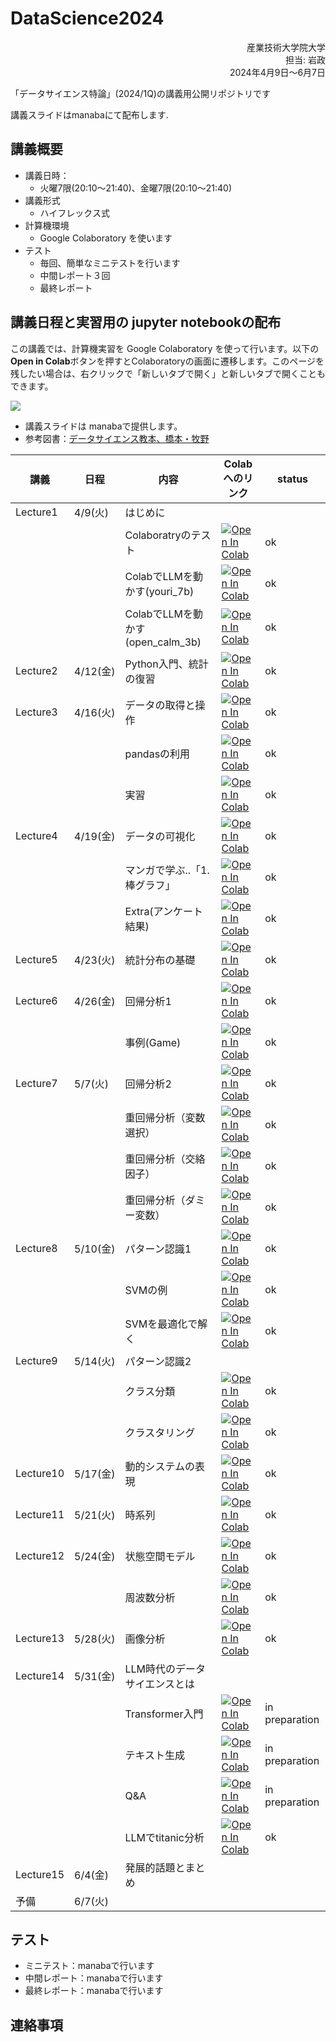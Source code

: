 # DataScience2024


<div dir='rtl'>
産業技術大学院大学</br>
担当: 岩政</br>
2024年4月9日～6月7日
</div>


「データサイエンス特論」(2024/1Q)の講義用公開リポジトリです

講義スライドはmanabaにて配布します.

## 講義概要

- 講義日時：
  - 火曜7限(20:10～21:40)、金曜7限(20:10～21:40)
- 講義形式
  - ハイフレックス式
- 計算機環境
  - Google Colaboratory を使います
- テスト
  - 毎回、簡単なミニテストを行います
  - 中間レポート３回
  - 最終レポート

## 講義日程と実習用の jupyter notebookの配布

この講義では、計算機実習を Google Colaboratory を使って行います。以下の**Open in Colab**ボタンを押すとColaboratoryの画面に遷移します。このページを残したい場合は、右クリックで「新しいタブで開く」と新しいタブで開くこともできます。

![](https://colab.research.google.com/assets/colab-badge.svg)


- 講義スライドは manabaで提供します。
- 参考図書：[データサイエンス教本、橋本・牧野](https://www.ohmsha.co.jp/book/9784274222900/)

|講義|日程|内容|Colabへのリンク|status|
|---|---|---|---|---|
|Lecture1|4/9(火) |はじめに||
|||Colaboratryのテスト| [![Open In Colab](https://colab.research.google.com/assets/colab-badge.svg)](https://colab.research.google.com/github/miwamasa/DataScience2024/blob/main/notebooks/lecture1.ipynb)|ok|
|||ColabでLLMを動かす(youri_7b)| [![Open In Colab](https://colab.research.google.com/assets/colab-badge.svg)](https://colab.research.google.com/github/miwamasa/DataScience2024/blob/main/notebooks/lecture1_youri_7b_instruction_gptq.ipynb)|ok|
|||ColabでLLMを動かす(open_calm_3b)| [![Open In Colab](https://colab.research.google.com/assets/colab-badge.svg)](https://colab.research.google.com/github/miwamasa/DataScience2024/blob/main/notebooks/lecture1_open_calm_3b.ipynb)|ok|
|Lecture2|4/12(金) |Python入門、統計の復習|[![Open In Colab](https://colab.research.google.com/assets/colab-badge.svg)](https://colab.research.google.com/github/miwamasa/DataScience2024/blob/main/notebooks/lecture2.ipynb)|ok|
|Lecture3|4/16(火) |データの取得と操作|  [![Open In Colab](https://colab.research.google.com/assets/colab-badge.svg)](https://colab.research.google.com/github/miwamasa/DataScience2024/blob/main/notebooks/lecture3.ipynb) |ok|
|||pandasの利用| [![Open In Colab](https://colab.research.google.com/assets/colab-badge.svg)](https://colab.research.google.com/github/miwamasa/DataScience2024/blob/main/notebooks/lecture3_pandas.ipynb)|ok|
|||実習|  [![Open In Colab](https://colab.research.google.com/assets/colab-badge.svg)](https://colab.research.google.com/github/miwamasa/DataScience2024/blob/main/notebooks/lecture3_practice.ipynb)|ok|
|Lecture4|4/19(金)|データの可視化| [![Open In Colab](https://colab.research.google.com/assets/colab-badge.svg)](https://colab.research.google.com/github/miwamasa/DataScience2024/blob/main/notebooks/lecture4_matplotlib.ipynb)|ok|
|||マンガで学ぶ..「1.棒グラフ」| [![Open In Colab](https://colab.research.google.com/assets/colab-badge.svg)](https://colab.research.google.com/github/miwamasa/DataScience2024/blob/main/notebooks/lecture4_extra_1.ipynb) |ok|
|||Extra(アンケート結果)|[![Open In Colab](https://colab.research.google.com/assets/colab-badge.svg)](https://colab.research.google.com/github/miwamasa/DataScience2024/blob/main/notebooks/aiit_query_process2024.ipynb) |ok|
|Lecture5|4/23(火)|統計分布の基礎 | [![Open In Colab](https://colab.research.google.com/assets/colab-badge.svg)](https://colab.research.google.com/github/miwamasa/DataScience2024/blob/main/notebooks/lecture5.ipynb)|ok|
|Lecture6|4/26(金)|回帰分析1| [![Open In Colab](https://colab.research.google.com/assets/colab-badge.svg)](https://colab.research.google.com/github/miwamasa/DataScience2024/blob/main/notebooks/lecture6.ipynb)|ok|
|||事例(Game)| [![Open In Colab](https://colab.research.google.com/assets/colab-badge.svg)](https://colab.research.google.com/github/miwamasa/DataScience2024/blob/main/notebooks/lecture6_games.ipynb)|ok|
|Lecture7|5/7(火)|回帰分析2| [![Open In Colab](https://colab.research.google.com/assets/colab-badge.svg)](https://colab.research.google.com/github/miwamasa/DataScience2024/blob/main/notebooks/lecture7.ipynb)|ok|
|||重回帰分析（変数選択）| [![Open In Colab](https://colab.research.google.com/assets/colab-badge.svg)](https://colab.research.google.com/github/miwamasa/DataScience2024/blob/main/notebooks/lecture7_AIC.ipynb)|ok|
|||重回帰分析（交絡因子）| [![Open In Colab](https://colab.research.google.com/assets/colab-badge.svg)](https://colab.research.google.com/github/miwamasa/DataScience2024/blob/main/notebooks/lecture7_multiple_regression.ipynb)|ok|
|||重回帰分析（ダミー変数）| [![Open In Colab](https://colab.research.google.com/assets/colab-badge.svg)](https://colab.research.google.com/github/miwamasa/DataScience2024/blob/main/notebooks/lecture7_multi_reg_category.ipynb)|ok|
|Lecture8|5/10(金)|パターン認識1|[![Open In Colab](https://colab.research.google.com/assets/colab-badge.svg)](https://colab.research.google.com/github/miwamasa/DataScience2024/blob/main/notebooks/lecture8.ipynb)|ok|
|||SVMの例| [![Open In Colab](https://colab.research.google.com/assets/colab-badge.svg)](https://colab.research.google.com/github/miwamasa/DataScience2024/blob/main/notebooks/lecture8_SVM.ipynb)|ok|
|||SVMを最適化で解く| [![Open In Colab](https://colab.research.google.com/assets/colab-badge.svg)](https://colab.research.google.com/github/miwamasa/DataScience2024/blob/main/notebooks/lecture8_svm_optimize.ipynb)|ok|
|Lecture9|5/14(火)|パターン認識2|
|||クラス分類| [![Open In Colab](https://colab.research.google.com/assets/colab-badge.svg)](https://colab.research.google.com/github/miwamasa/DataScience2024/blob/main/notebooks/lecture9_classification.ipynb)|ok|
|||クラスタリング| [![Open In Colab](https://colab.research.google.com/assets/colab-badge.svg)](https://colab.research.google.com/github/miwamasa/DataScience2024/blob/main/notebooks/lecture9_clustering.ipynb)|ok|
|Lecture10|5/17(金)|動的システムの表現| [![Open In Colab](https://colab.research.google.com/assets/colab-badge.svg)](https://colab.research.google.com/github/miwamasa/DataScience2024/blob/main/notebooks/lecture10.ipynb)|ok|
|Lecture11|5/21(火)|時系列|[![Open In Colab](https://colab.research.google.com/assets/colab-badge.svg)](https://colab.research.google.com/github/miwamasa/DataScience2024/blob/main/notebooks/lecture11.ipynb)|ok|
|Lecture12|5/24(金)|状態空間モデル|[![Open In Colab](https://colab.research.google.com/assets/colab-badge.svg)](https://colab.research.google.com/github/miwamasa/DataScience2024/blob/main/notebooks/lecture12.ipynb)|ok|
|||周波数分析|[![Open In Colab](https://colab.research.google.com/assets/colab-badge.svg)](https://colab.research.google.com/github/miwamasa/DataScience2024/blob/main/notebooks/lecture12_frequency.ipynb)|ok|
|Lecture13|5/28(火)|画像分析|[![Open In Colab](https://colab.research.google.com/assets/colab-badge.svg)](https://colab.research.google.com/github/miwamasa/DataScience2024/blob/main/notebooks/lecture13.ipynb)|ok|
|Lecture14|5/31(金)|LLM時代のデータサイエンスとは|
|||Transformer入門|[![Open In Colab](https://colab.research.google.com/assets/colab-badge.svg)](https://colab.research.google.com/github/miwamasa/DataScience2024/blob/main/notebooks/lec14_transformer_intro.ipynb)|in preparation|
|||テキスト生成|[![Open In Colab](https://colab.research.google.com/assets/colab-badge.svg)](https://colab.research.google.com/github/miwamasa/DataScience2024/blob/main/notebooks/lec14_transformer_textgeneration.ipynb)|in preparation|
|||Q&A|[![Open In Colab](https://colab.research.google.com/assets/colab-badge.svg)](https://colab.research.google.com/github/miwamasa/DataScience2024/blob/main/notebooks/lec14_transformer_qanda.ipynb)|in preparation|
|||LLMでtitanic分析| [![Open In Colab](https://colab.research.google.com/assets/colab-badge.svg)](https://colab.research.google.com/github/miwamasa/DataScience2024/blob/main/notebooks/CSV_agents_ollama.ipynb) |ok|
|Lecture15|6/4(金)|発展的話題とまとめ|
|予備|6/7(火)|


<!-- |Lecture3|4/13(水)|データの可視化| [![Open In Colab](https://colab.research.google.com/assets/colab-badge.svg)](https://colab.research.google.com/github/miwamasa/DataScience2022/blob/main/notebooks/lecture3_matplotlib.ipynb)|in_progress|
|Lecture4|4/16(土)|統計分布の基礎 |[![Open In Colab](https://colab.research.google.com/assets/colab-badge.svg)](https://colab.research.google.com/github/miwamasa/DataScience2022/blob/main/notebooks/lecture4.ipynb)|in_progress|
|Lecture5|4/20(水)|回帰分析1|[![Open In Colab](https://colab.research.google.com/assets/colab-badge.svg)](https://colab.research.google.com/github/miwamasa/DataScience2022/blob/main/notebooks/lecture5.ipynb)|in_progress|
|||重回帰分析|
|Lecture6|4/23(土)|回帰分析2|
|Lecture7|4/27(水)|パターン認識1|[![Open In Colab](https://colab.research.google.com/assets/colab-badge.svg)](https://colab.research.google.com/github/miwamasa/DataScience2022/blob/main/notebooks/lecture7.ipynb)|in_progress|
|||SVM|[![Open In Colab](https://colab.research.google.com/assets/colab-badge.svg)](https://colab.research.google.com/github/miwamasa/DataScience2022/blob/main/notebooks/lecture7_SVM.ipynb)|in_progress|
|Lecture8|4/30(土)|パターン認識2|[![Open In Colab](https://colab.research.google.com/assets/colab-badge.svg)](https://colab.research.google.com/github/miwamasa/DataScience2022/blob/main/notebooks/lecture8.ipynb)|in_progress| -->

## テスト
- ミニテスト：manabaで行います
- 中間レポート：manabaで行います
- 最終レポート：manabaで行います

## 連絡事項

<!-- - report1の例：[![Open In Colab](https://colab.research.google.com/assets/colab-badge.svg)](https://colab.research.google.com/github/miwamasa/DataScience2024/blob/main/notebooks/2023report1_sample.ipynb)

- report2の例：[![Open In Colab](https://colab.research.google.com/assets/colab-badge.svg)](https://colab.research.google.com/github/miwamasa/DataScience2024/blob/main/notebooks/2023report2_sample.ipynb) -->


